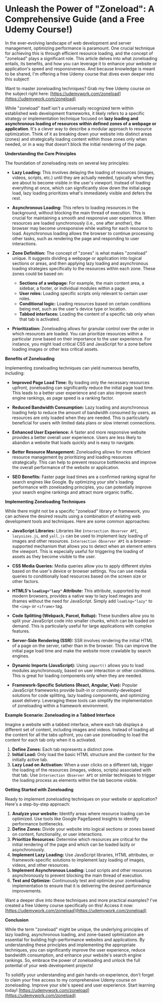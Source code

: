 # Unleash the Power of "Zoneload": A Comprehensive Guide (and a Free Udemy Course!)

In the ever-evolving landscape of web development and server management, optimizing performance is paramount. One crucial technique for achieving this is through efficient resource loading, and the concept of "zoneload" plays a significant role. This article delves into what zoneloading entails, its benefits, and how you can leverage it to enhance your website or application's speed and responsiveness. And because knowledge is meant to be shared, I'm offering a free Udemy course that dives even deeper into this subject!

Want to master zoneloading techniques? Grab my free Udemy course on the subject right here: [https://udemywork.com/zoneload](https://udemywork.com/zoneload)

While "zoneload" itself isn't a universally recognized term within established web development frameworks, it likely refers to a specific strategy or implementation technique focused on **lazy loading and asynchronous loading of resources within defined zones of a webpage or application**. It's a clever way to describe a modular approach to resource optimization. Think of it as breaking down your website into distinct areas (zones) and strategically loading content within those zones only when needed, or in a way that doesn't block the initial rendering of the page.

**Understanding the Core Principles**

The foundation of zoneloading rests on several key principles:

*   **Lazy Loading:** This involves delaying the loading of resources (images, videos, scripts, etc.) until they are actually needed, typically when they are about to become visible in the user's viewport. Instead of loading everything at once, which can significantly slow down the initial page load, lazy loading prioritizes what's immediately visible and defers the rest.

*   **Asynchronous Loading:** This refers to loading resources in the background, without blocking the main thread of execution. This is crucial for maintaining a smooth and responsive user experience. When resources are loaded synchronously (i.e., one after another), the browser may become unresponsive while waiting for each resource to load. Asynchronous loading allows the browser to continue processing other tasks, such as rendering the page and responding to user interactions.

*   **Zone Definition:** The concept of "zones" is what makes "zoneload" unique. It suggests dividing a webpage or application into logical sections or areas, and then applying lazy loading and asynchronous loading strategies specifically to the resources within each zone. These zones could be based on:

    *   **Sections of a webpage:** For example, the main content area, a sidebar, a footer, or individual modules within a page.
    *   **User roles:** Loading specific scripts only relevant to certain user roles.
    *   **Conditional logic:** Loading resources based on certain conditions being met, such as the user's device type or location.
    *   **Tabbed interfaces:** Loading the content of a specific tab only when that tab is activated.
*   **Prioritization:** Zoneloading allows for granular control over the order in which resources are loaded. You can prioritize resources within a particular zone based on their importance to the user experience. For instance, you might load critical CSS and JavaScript for a zone before loading images or other less critical assets.

**Benefits of Zoneloading**

Implementing zoneloading techniques can yield numerous benefits, including:

*   **Improved Page Load Time:** By loading only the necessary resources upfront, zoneloading can significantly reduce the initial page load time. This leads to a better user experience and can also improve search engine rankings, as page speed is a ranking factor.

*   **Reduced Bandwidth Consumption:** Lazy loading and asynchronous loading help to reduce the amount of bandwidth consumed by users, as resources are only loaded when they are needed. This is particularly beneficial for users with limited data plans or slow internet connections.

*   **Enhanced User Experience:** A faster and more responsive website provides a better overall user experience. Users are less likely to abandon a website that loads quickly and is easy to navigate.

*   **Better Resource Management:** Zoneloading allows for more efficient resource management by prioritizing and loading resources strategically. This can help to prevent resource bottlenecks and improve the overall performance of the website or application.

*   **SEO Benefits:** Faster page load times are a confirmed ranking signal for search engines like Google. By optimizing your site's loading performance with zoneloading principles, you can potentially improve your search engine rankings and attract more organic traffic.

**Implementing Zoneloading Techniques**

While there might not be a specific "zoneload" library or framework, you can achieve the desired results using a combination of existing web development tools and techniques. Here are some common approaches:

*   **JavaScript Libraries:** Libraries like `Intersection Observer API`, `lazysizes.js`, and `yall.js` can be used to implement lazy loading of images and other resources. `Intersection Observer API` is a browser-supported mechanism that allows you to detect when an element enters the viewport. This is especially useful for triggering the loading of assets as they become visible to the user.

*   **CSS Media Queries:** Media queries allow you to apply different styles based on the user's device or browser settings. You can use media queries to conditionally load resources based on the screen size or other factors.

*   **HTML5's `loading="lazy"` Attribute:** This attribute, supported by most modern browsers, provides a native way to lazy load images and iframes without the need for JavaScript. Simply add `loading="lazy"` to the `<img>` or `<iframe>` tag.

*   **Code Splitting (Webpack, Parcel, Rollup):** These bundlers allow you to split your JavaScript code into smaller chunks, which can be loaded on demand. This is particularly useful for large applications with complex features.

*   **Server-Side Rendering (SSR):** SSR involves rendering the initial HTML of a page on the server, rather than in the browser. This can improve the initial page load time and make the website more crawlable by search engines.

*   **Dynamic Imports (JavaScript):**  Using `import()` allows you to load modules asynchronously, based on user interaction or other conditions.  This is great for loading components only when they are needed.

*   **Framework-Specific Solutions (React, Angular, Vue):**  Popular JavaScript frameworks provide built-in or community-developed solutions for code splitting, lazy loading components, and optimizing asset delivery.  Leveraging these tools can simplify the implementation of zoneloading within a framework environment.

**Example Scenario: Zoneloading in a Tabbed Interface**

Imagine a website with a tabbed interface, where each tab displays a different set of content, including images and videos. Instead of loading all the content for all the tabs upfront, you can use zoneloading to load the content for each tab only when it is activated.

1.  **Define Zones:** Each tab represents a distinct zone.
2.  **Initial Load:** Only load the basic HTML structure and the content for the initially active tab.
3.  **Lazy Load on Activation:** When a user clicks on a different tab, trigger the loading of the resources (images, videos, scripts) associated with that tab. Use `Intersection Observer API` or similar techniques to trigger the loading process as elements within the tab become visible.

**Getting Started with Zoneloading**

Ready to implement zoneloading techniques on your website or application? Here's a step-by-step approach:

1.  **Analyze your website:** Identify areas where resource loading can be optimized. Use tools like Google PageSpeed Insights to identify performance bottlenecks.
2.  **Define Zones:** Divide your website into logical sections or zones based on content, functionality, or user interactions.
3.  **Prioritize Resources:** Determine which resources are critical for the initial rendering of the page and which can be loaded lazily or asynchronously.
4.  **Implement Lazy Loading:** Use JavaScript libraries, HTML attributes, or framework-specific solutions to implement lazy loading of images, videos, and other resources.
5.  **Implement Asynchronous Loading:** Load scripts and other resources asynchronously to prevent blocking the main thread of execution.
6.  **Test and Optimize:** Continuously test and optimize your zoneloading implementation to ensure that it is delivering the desired performance improvements.

Want a deeper dive into these techniques and more practical examples? I've created a free Udemy course specifically on this! Access it now: [https://udemywork.com/zoneload](https://udemywork.com/zoneload)

**Conclusion**

While the term "zoneload" might be unique, the underlying principles of lazy loading, asynchronous loading, and zone-based optimization are essential for building high-performance websites and applications. By understanding these principles and implementing the appropriate techniques, you can significantly improve the user experience, reduce bandwidth consumption, and enhance your website's search engine rankings. So, embrace the power of zoneloading and unlock the full potential of your web development projects!

To solidify your understanding and gain hands-on experience, don't forget to claim your free access to my comprehensive Udemy course on zoneloading.  Improve your site's speed and user experience. Start learning today! [https://udemywork.com/zoneload](https://udemywork.com/zoneload)
